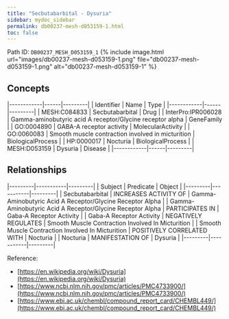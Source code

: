 ```yaml
---
title: "Secbutabarbital - Dysuria"
sidebar: mydoc_sidebar
permalink: db00237-mesh-d053159-1.html
toc: false 
---
```



Path ID: `DB00237_MESH_D053159_1`
{% include image.html url="images/db00237-mesh-d053159-1.png" file="db00237-mesh-d053159-1.png" alt="db00237-mesh-d053159-1" %}

## Concepts

|------------|------|---------|
| Identifier | Name | Type    |
|------------|------|---------|
| MESH:C084833 | Secbutabarbital | Drug |
| InterPro:IPR006028 | Gamma-aminobutyric acid A receptor/Glycine receptor alpha | GeneFamily |
| GO:0004890 | GABA-A receptor activity | MolecularActivity |
| GO:0060083 | Smooth muscle contraction involved in micturition | BiologicalProcess |
| HP:0000017 | Nocturia | BiologicalProcess |
| MESH:D053159 | Dysuria | Disease |
|------------|------|---------|

## Relationships

|---------|-----------|---------|
| Subject | Predicate | Object  |
|---------|-----------|---------|
| Secbutabarbital | INCREASES ACTIVITY OF | Gamma-Aminobutyric Acid A Receptor/Glycine Receptor Alpha |
| Gamma-Aminobutyric Acid A Receptor/Glycine Receptor Alpha | PARTICIPATES IN | Gaba-A Receptor Activity |
| Gaba-A Receptor Activity | NEGATIVELY REGULATES | Smooth Muscle Contraction Involved In Micturition |
| Smooth Muscle Contraction Involved In Micturition | POSITIVELY CORRELATED WITH | Nocturia |
| Nocturia | MANIFESTATION OF | Dysuria |
|---------|-----------|---------|

Reference: 
  - [https://en.wikipedia.org/wiki/Dysuria](https://en.wikipedia.org/wiki/Dysuria)
  - [https://www.ncbi.nlm.nih.gov/pmc/articles/PMC4733900/](https://www.ncbi.nlm.nih.gov/pmc/articles/PMC4733900/)
  - [https://www.ebi.ac.uk/chembl/compound_report_card/CHEMBL449/](https://www.ebi.ac.uk/chembl/compound_report_card/CHEMBL449/)
